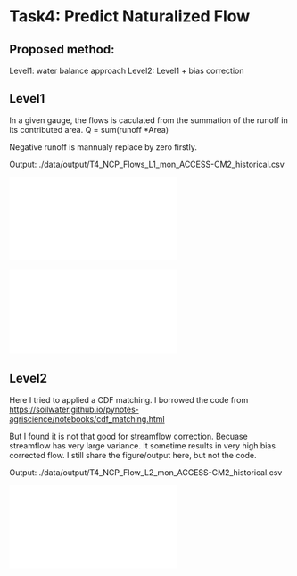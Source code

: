 # Task4: Predict Naturalized Flow

## Proposed method:
Level1: water balance approach
Level2: Level1 + bias correction

## Level1
In a given gauge, the flows is caculated from the summation of the runoff in its contributed area.
Q = sum(runoff *Area)

Negative runoff is mannualy replace by zero firstly.

Output: ./data/output/T4_NCP_Flows_L1_mon_ACCESS-CM2_historical.csv

![plot](./fig/T4_L1_Compare_K1.pdf)


![plot](./fig/T4_L1_NF_K1.pdf)

## Level2
Here I tried to applied a CDF matching. I borrowed the code from 
https://soilwater.github.io/pynotes-agriscience/notebooks/cdf_matching.html

But I found it is not that good for streamflow correction.
Becuase streamflow has very large variance.
It sometime results in very high bias corrected flow.
I still share the figure/output here, but not the code.

Output: ./data/output/T4_NCP_Flow_L2_mon_ACCESS-CM2_historical.csv

![plot](./fig/T4_L2_NF_K1_ACCESS-CM2.pdf)
